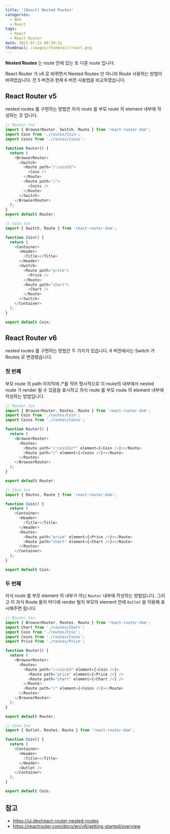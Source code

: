```yaml
---
title: '[React] Nested Routes'
categories:
  - Web
  - React
tags:
  - React
  - React Router
date: 2022-07-22 00:59:11
thumbnail: /images/thumbnail/react.png
---
```


**Nested Routes** 는 route 안에 있는 또 다른 route 입니다.

React Router 가 v6 로 바뀌면서 Nested Routes 만 아니라 Route 사용하는 방법이 바뀌었습니다. 전 5 버전과 현재 6 버전 사용법을 비교하였습니다.

## React Router v5

nested routes 를 구현하는 방법은 자식 route 를 부모 route 의 element 내부에 작성하는 것 입니다.

```ts
// Router.tsx
import { BrowserRouter, Switch, Route } from 'react-router-dom';
import Coin from './routes/Coin';
import Coins from './routes/Coins';

function Router() {
  return (
    <BrowserRouter>
      <Switch>
        <Route path="/:coinId">
          <Coin />
        </Route>
        <Route path="/">
          <Coins />
        </Route>
      </Switch>
    </BrowserRouter>
  );
}
export default Router;
```

```ts
// Coin.tsx
import { Switch, Route } from 'react-router-dom';

function Coin() {
  return (
    <Container>
      <Header>
        <Title></Title>
      </Header>
      <Switch>
        <Route path="price">
          <Price />
        </Route>
        <Route path="chart">
          <Chart />
        </Route>
      </Switch>
    </Container>
  );
}

export default Coin;
```

## React Router v6

nested routes 를 구현하는 방법은 두 가지가 있습니다. 6 버전에서는 Switch 가 Routes 로 변경됐습니다.

### 첫 번째

부모 route  의 path 마지막에 /\*를 적어 명시적으로 이 route의 내부에서 nested route 가 render 될 수 있음을 표시하고 자식 route 를 부모 route 의 element 내부에 작성하는 방법입니다.

```ts
// Router.tsx
import { BrowserRouter, Routes, Route } from 'react-router-dom';
import Coin from './routes/Coin';
import Coins from './routes/Coins';

function Router() {
  return (
    <BrowserRouter>
      <Routes>
        <Route path="/:coinId/*" element={<Coin />}></Route>
        <Route path="/" element={<Coins />}></Route>
      </Routes>
    </BrowserRouter>
  );
}

export default Router;
```

```ts
// Coin.tsx
import { Routes, Route } from 'react-router-dom';

function Coin() {
  return (
    <Container>
      <Header>
        <Title></Title>
      </Header>
      <Routes>
        <Route path="price" element={<Price />}></Route>
        <Route path="chart" element={<Chart />}></Route>
      </Routes>
    </Container>
  );
}

export default Coin;
```

### 두 번째

자식 route 를 부모 element 의 내부가 아닌 `Router` 내부에 작성하는 방법입니다. 그리고 이 자식 Route 들이 어디에 render 될지 부모의 element 안에 `Outlet` 을 이용해 표시해주면 됩니다.

```ts
// Router.tsx
import { BrowserRouter, Routes, Route } from 'react-router-dom';
import Chart from './routes/Chart';
import Coin from './routes/Coin';
import Coins from './routes/Coins';
import Price from './routes/Price';

function Router() {
  return (
    <BrowserRouter>
      <Routes>
        <Route path="/:coinId" element={<Coin />}>
          <Route path="price" element={<Price />} />
          <Route path="chart" element={<Chart />} />
        </Route>
        <Route path="/" element={<Coins />}></Route>
      </Routes>
    </BrowserRouter>
  );
}

export default Router;
```

```ts
// Coin.tsx
import { Outlet, Routes, Route } from 'react-router-dom';

function Coin() {
  return (
    <Container>
      <Header>
        <Title></Title>
      </Header>
      <Outlet />
    </Container>
  );
}

export default Coin;
```

## 참고

- https://ui.dev/react-router-nested-routes
- https://reactrouter.com/docs/en/v6/getting-started/overview
